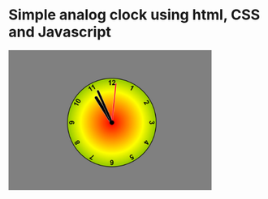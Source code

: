 # Simple analog clock using html, CSS and Javascript 
<img width="400" src="https://github.com/Isa1asN/Analog-clock-using-JS/blob/main/screenshot.jpg?raw=true"/>
